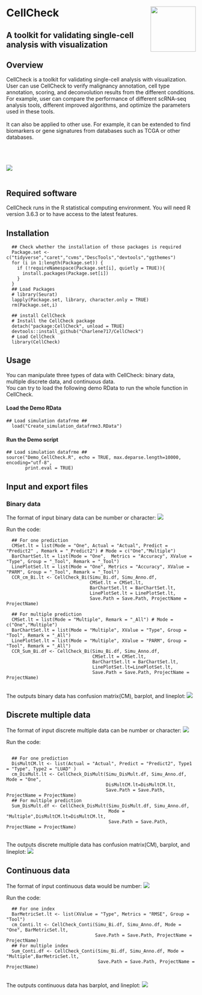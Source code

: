 # CellCheck <img src="Figures/CellCheck.png" align="right" width="120" />
## A toolkit for validating single-cell analysis with visualization

## Overview
CellCheck is a toolkit for validating single-cell analysis with visualization.
<br> User can use CellCheck to verify malignancy annotation, cell type annotation, scoring, and deconvolution results from the different conditions. For example, user can compare the performance of different scRNA-seq analysis tools, different improved algorithms, and optimize the parameters used in these tools.
<br> 
<br> It can also be applied to other use. For example, it can be extended to find biomarkers or gene signatures from databases such as TCGA or other databases.

<br> 
<br> 
<br> 
<img src="https://github.com/Charlene717/CellCheck/blob/main/Figures/CellCheck_Overview.jpg">
<br> 
<br>


## Required software
CellCheck runs in the R statistical computing environment. You will need R version 3.6.3 or to have access to the latest features.


## Installation

```{r, eval = FALSE}
  ## Check whether the installation of those packages is required 
  Package.set <- c("tidyverse","caret","cvms","DescTools","devtools","ggthemes")
  for (i in 1:length(Package.set)) {
    if (!requireNamespace(Package.set[i], quietly = TRUE)){
      install.packages(Package.set[i])
    }
  }
  ## Load Packages
  # library(Seurat)
  lapply(Package.set, library, character.only = TRUE)
  rm(Package.set,i)

  ## install CellCheck
  # Install the CellCheck package
  detach("package:CellCheck", unload = TRUE)
  devtools::install_github("Charlene717/CellCheck")
  # Load CellCheck
  library(CellCheck)
```

## Usage
You can manipulate three types of data with CellCheck: binary data, multiple discrete data, and continuous data.
<br> You can try to load the following demo RData to run the whole function in CellCheck.
#### Load the Demo RData ####
```{r, eval = FALSE}
## Load simulation datafrme ##
  load("Create_simulation_datafrme3.RData")
```
#### Run the Demo script ####
```{r, eval = FALSE}
## Load simulation datafrme ##
source("Demo_CellCheck.R", echo = TRUE, max.deparse.length=10000, encoding="utf-8",
       print.eval = TRUE) 
```

## Input and export files
### Binary data
The format of input binary data can be number or character:
<img src="https://github.com/Charlene717/CellCheck/blob/main/Figures/Binary_data_Input.jpg">
<br>

Run the code:
```{r, eval = FALSE}
  ## For one prediction
  CMSet.lt = list(Mode = "One", Actual = "Actual", Predict = "Predict2" , Remark = "_Predict2") # Mode = c("One","Multiple")
  BarChartSet.lt = list(Mode = "One",  Metrics = "Accuracy", XValue = "Type", Group = "_Tool", Remark = "_Tool")
  LinePlotSet.lt = list(Mode = "One", Metrics = "Accuracy", XValue = "PARM", Group = "_Tool", Remark = "_Tool")
  CCR_cm_Bi.lt <- CellCheck_Bi(Simu_Bi.df, Simu_Anno.df,
                               CMSet.lt = CMSet.lt,
                               BarChartSet.lt = BarChartSet.lt,
                               LinePlotSet.lt = LinePlotSet.lt,
                               Save.Path = Save.Path, ProjectName = ProjectName)

  ## For multiple prediction
  CMSet.lt = list(Mode = "Multiple", Remark = "_All") # Mode = c("One","Multiple")
  BarChartSet.lt = list(Mode = "Multiple", XValue = "Type", Group = "Tool", Remark = "_All")
  LinePlotSet.lt = list(Mode = "Multiple", XValue = "PARM", Group = "Tool", Remark = "_All")
  CCR_Sum_Bi.df <- CellCheck_Bi(Simu_Bi.df, Simu_Anno.df,
                                CMSet.lt = CMSet.lt,
                                BarChartSet.lt = BarChartSet.lt,
                                LinePlotSet.lt=LinePlotSet.lt,
                                Save.Path = Save.Path, ProjectName = ProjectName)
```

<br> 
The outputs binary data has confusion matrix(CM), barplot, and lineplot:
<img src="https://github.com/Charlene717/CellCheck/blob/main/Figures/Binary_data.jpg">
<br> 


## Discrete multiple data
The format of input discrete multiple data can be number or character:
<img src="https://github.com/Charlene717/CellCheck/blob/main/Figures/Discrete_multiple_data_Input.jpg">
<br>

Run the code:
```{r, eval = FALSE}

  ## For one prediction
  DisMultCM.lt <- list(Actual = "Actual", Predict = "Predict2", Type1 = "Type", Type2 = "LUAD" )
  cm_DisMult.lt <- CellCheck_DisMult(Simu_DisMult.df, Simu_Anno.df, Mode = "One",
                                     DisMultCM.lt=DisMultCM.lt,
                                     Save.Path = Save.Path, ProjectName = ProjectName)
  ## For multiple prediction
  Sum_DisMult.df <- CellCheck_DisMult(Simu_DisMult.df, Simu_Anno.df, 
                                      Mode = "Multiple",DisMultCM.lt=DisMultCM.lt,
                                      Save.Path = Save.Path, ProjectName = ProjectName)

```

<br> 
The outputs discrete multiple data has confusion matrix(CM), barplot, and lineplot:
<img src="https://github.com/Charlene717/CellCheck/blob/main/Figures/Discrete_multiple_data.jpg">
<br> 

## Continuous data
The format of input continuous data would be number:
<img src="https://github.com/Charlene717/CellCheck/blob/main/Figures/Continuous_data_Input.jpg">
<br> 

Run the code:
```{r, eval = FALSE}
  ## For one index
  BarMetricSet.lt <- list(XValue = "Type", Metrics = "RMSE", Group = "Tool")
  cm_Conti.lt <- CellCheck_Conti(Simu_Bi.df, Simu_Anno.df, Mode = "One", BarMetricSet.lt,
                                 Save.Path = Save.Path, ProjectName = ProjectName)
  ## For multiple index
  Sum_Conti.df <- CellCheck_Conti(Simu_Bi.df, Simu_Anno.df, Mode = "Multiple",BarMetricSet.lt,
                                  Save.Path = Save.Path, ProjectName = ProjectName)
```

<br> 
The outputs continuous data has barplot, and lineplot:
<img src="https://github.com/Charlene717/CellCheck/blob/main/Figures/Continuous_data.jpg">
<br> 

